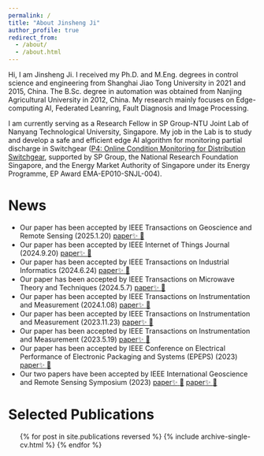 ```yaml
---
permalink: /
title: "About Jinsheng Ji"
author_profile: true
redirect_from: 
  - /about/
  - /about.html
---
```

Hi, I am Jinsheng Ji. I received my Ph.D. and M.Eng. degrees in control science and engineering from Shanghai Jiao Tong University in 2021 and 2015, China. The B.Sc. degree in automation was obtained from Nanjing Agricultural University in 2012, China. My research mainly focuses on Edge-computing AI, Federated Leanring, Fault Diagnosis and Image Processing.
  
I am currently serving as a Research Fellow in SP Group-NTU Joint Lab of Nanyang Technological University, Singapore. My job in the Lab is to study and develop a safe and efficient edge AI algorithm for monitoring partial discharge in Switchgear ([P4: Online Condition Monitoring for Distribution Switchgear](https://www.ntu.edu.sg/spgroup-ntu/research-focus/thrust-c---project-4), supported by SP Group, the National Research Foundation Singapore, and the Energy Market Authority of Singapore under its Energy Programme, EP Award EMA-EP010-SNJL-004). 

News
======
* Our paper has been accepted by IEEE Transactions on Geoscience and Remote Sensing (2025.1.20) [paper:sparkles: :rocket:](https://ieeexplore.ieee.org/document/10847778)
* Our paper has been accepted by IEEE Internet of Things Journal (2024.9.20) [paper:sparkles: :rocket:](https://ieeexplore.ieee.org/document/10684776)
* Our paper has been accepted by IEEE Transactions on Industrial Informatics (2024.6.24) [paper:sparkles: :rocket:](https://ieeexplore.ieee.org/document/10569991)
* Our paper has been accepted by IEEE Transactions on Microwave Theory and Techniques (2024.5.7) [paper:sparkles: :rocket:](https://ieeexplore.ieee.org/document/10522489)
* Our paper has been accepted by IEEE Transactions on Instrumentation and Measurement (2024.1.08) [paper:sparkles: :rocket:](https://ieeexplore.ieee.org/document/10384445)
* Our paper has been accepted by IEEE Transactions on Instrumentation and Measurement (2023.11.23) [paper:sparkles: :rocket:](https://ieeexplore.ieee.org/document/10328632)
* Our paper has been accepted by IEEE Transactions on Instrumentation and Measurement (2023.5.19) [paper:sparkles: :rocket:](https://ieeexplore.ieee.org/document/10129983)
* Our paper has been accepted by IEEE Conference on Electrical Performance of Electronic Packaging and Systems (EPEPS) (2023) [paper:sparkles: :rocket:](https://ieeexplore.ieee.org/document/10314925)
* Our two papers have been accepted by IEEE International Geoscience and Remote Sensing Symposium (2023) [paper:sparkles: :rocket:](https://ieeexplore.ieee.org/document/10282366) [paper:sparkles: :rocket:](https://ieeexplore.ieee.org/document/10281715)

Selected Publications
======
  <ul>{% for post in site.publications reversed %}
    {% include archive-single-cv.html %}
  {% endfor %}</ul>
